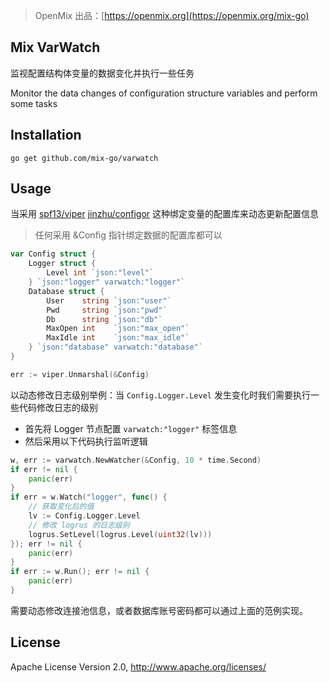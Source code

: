 > OpenMix 出品：[https://openmix.org](https://openmix.org/mix-go)

## Mix VarWatch

监视配置结构体变量的数据变化并执行一些任务

Monitor the data changes of configuration structure variables and perform some tasks

## Installation

```
go get github.com/mix-go/varwatch
```
## Usage

当采用 [spf13/viper](https://github.com/spf13/viper) [jinzhu/configor](https://github.com/jinzhu/configor) 这种绑定变量的配置库来动态更新配置信息

> 任何采用 &Config 指针绑定数据的配置库都可以

~~~go
var Config struct {
	Logger struct {
		Level int `json:"level"`
	} `json:"logger" varwatch:"logger"`
	Database struct {
		User    string `json:"user"`
		Pwd     string `json:"pwd"`
		Db      string `json:"db"`
		MaxOpen int    `json:"max_open"`
		MaxIdle int    `json:"max_idle"`
	} `json:"database" varwatch:"database"`
}

err := viper.Unmarshal(&Config)
~~~

以动态修改日志级别举例：当 `Config.Logger.Level` 发生变化时我们需要执行一些代码修改日志的级别

 - 首先将 Logger 节点配置 `varwatch:"logger"` 标签信息
 - 然后采用以下代码执行监听逻辑

```go
w, err := varwatch.NewWatcher(&Config, 10 * time.Second)
if err != nil {
    panic(err)
}
if err = w.Watch("logger", func() {
    // 获取变化后的值
    lv := Config.Logger.Level
    // 修改 logrus 的日志级别
    logrus.SetLevel(logrus.Level(uint32(lv)))
}); err != nil {
    panic(err)
}
if err := w.Run(); err != nil {
    panic(err)
}
```

需要动态修改连接池信息，或者数据库账号密码都可以通过上面的范例实现。

## License

Apache License Version 2.0, http://www.apache.org/licenses/
